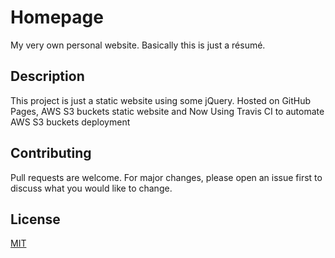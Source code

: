 # Homepage
My very own personal website. Basically this is just a résumé.

## Description
This project is just a static website using some jQuery.
Hosted on GitHub Pages, AWS S3 buckets static website and Now
Using Travis CI to automate AWS S3 buckets deployment

## Contributing
Pull requests are welcome. For major changes, please open an issue first to discuss what you would like to change.

## License
[MIT](https://choosealicense.com/licenses/mit/)
